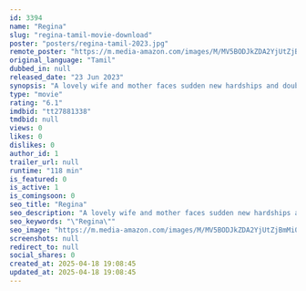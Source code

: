 ```yaml
---
id: 3394
name: "Regina"
slug: "regina-tamil-movie-download"
poster: "posters/regina-tamil-2023.jpg"
remote_poster: "https://m.media-amazon.com/images/M/MV5BODJkZDA2YjUtZjBmMi00ZjEzLTk1Y2MtZDg5M2NlN2ZkNTg4XkEyXkFqcGc@._V1_SX300.jpg"
original_language: "Tamil"
dubbed_in: null
released_date: "23 Jun 2023"
synopsis: "A lovely wife and mother faces sudden new hardships and doubts whether she can prevail on her own and reveal the masked sources behind them."
type: "movie"
rating: "6.1"
imdbid: "tt27881338"
tmdbid: null
views: 0
likes: 0
dislikes: 0
author_id: 1
trailer_url: null
runtime: "118 min"
is_featured: 0
is_active: 1
is_comingsoon: 0
seo_title: "Regina"
seo_description: "A lovely wife and mother faces sudden new hardships and doubts whether she can prevail on her own and reveal the masked sources behind them."
seo_keywords: "\"Regina\""
seo_image: "https://m.media-amazon.com/images/M/MV5BODJkZDA2YjUtZjBmMi00ZjEzLTk1Y2MtZDg5M2NlN2ZkNTg4XkEyXkFqcGc@._V1_SX300.jpg"
screenshots: null
redirect_to: null
social_shares: 0
created_at: 2025-04-18 19:08:45
updated_at: 2025-04-18 19:08:45
---
```



